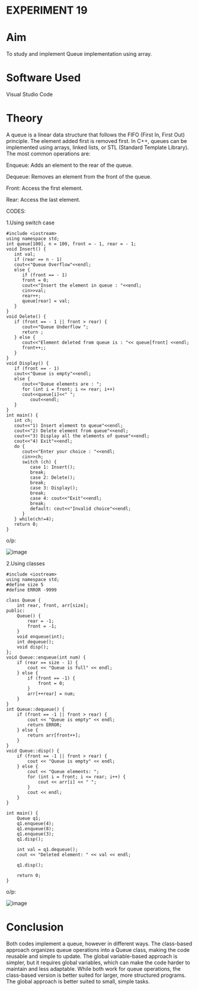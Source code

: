 # EXPERIMENT 19
# Aim
To study and implement Queue implementation using array.
# Software Used
Visual Studio Code
# Theory
A queue is a linear data structure that follows the FIFO (First In, First Out) principle. The element added first is removed first. In C++, queues can be implemented using arrays, linked lists, or STL (Standard Template Library). The most common operations are:

Enqueue: Adds an element to the rear of the queue.

Dequeue: Removes an element from the front of the queue.

Front: Access the first element.

Rear: Access the last element.

CODES:

1.Using switch case
```
#include <iostream>
using namespace std;
int queue[100], n = 100, front = - 1, rear = - 1;
void Insert() {
   int val;
   if (rear == n - 1)
   cout<<"Queue Overflow"<<endl;
   else {
      if (front == - 1)
      front = 0;
      cout<<"Insert the element in queue : "<<endl;
      cin>>val;
      rear++;
      queue[rear] = val;
   }
}
void Delete() {
   if (front == - 1 || front > rear) {
      cout<<"Queue Underflow ";
      return ;
   } else {
      cout<<"Element deleted from queue is : "<< queue[front] <<endl;
      front++;;
   }
}
void Display() {
   if (front == - 1)
   cout<<"Queue is empty"<<endl;
   else {
      cout<<"Queue elements are : ";
      for (int i = front; i <= rear; i++)
      cout<<queue[i]<<" ";
         cout<<endl;
   }
}
int main() {
   int ch;
   cout<<"1) Insert element to queue"<<endl;
   cout<<"2) Delete element from queue"<<endl;
   cout<<"3) Display all the elements of queue"<<endl;
   cout<<"4) Exit"<<endl;
   do {
      cout<<"Enter your choice : "<<endl;
      cin>>ch;
      switch (ch) {
         case 1: Insert();
         break;
         case 2: Delete();
         break;
         case 3: Display();
         break;
         case 4: cout<<"Exit"<<endl;
         break;
         default: cout<<"Invalid choice"<<endl;
      }
   } while(ch!=4);
   return 0;
}
```
o/p:

![image](https://github.com/user-attachments/assets/b9b6a36a-c870-4c7d-90f8-2e93e2478e93)

2.Using classes
```
#include <iostream>
using namespace std;
#define size 5
#define ERROR -9999

class Queue {
    int rear, front, arr[size];
public:
    Queue() {
        rear = -1;
        front = -1;
    }
    void enqueue(int);
    int dequeue();
    void disp();
};
void Queue::enqueue(int num) {
    if (rear == size - 1) {
        cout << "Queue is full" << endl;
    } else {
        if (front == -1) {
            front = 0;
        }
        arr[++rear] = num;
    }
}
int Queue::dequeue() {
    if (front == -1 || front > rear) {
        cout << "Queue is empty" << endl;
        return ERROR;
    } else {
        return arr[front++];
    }
}
void Queue::disp() {
    if (front == -1 || front > rear) {
        cout << "Queue is empty" << endl;
    } else {
        cout << "Queue elements: ";
        for (int i = front; i <= rear; i++) {
            cout << arr[i] << " ";
        }
        cout << endl;
    }
}

int main() {
    Queue q1;
    q1.enqueue(4);
    q1.enqueue(8);
    q1.enqueue(3);
    q1.disp();
    
    int val = q1.dequeue();
    cout << "Deleted element: " << val << endl;
    
    q1.disp();
    
    return 0;
}
```
o/p:

![image](https://github.com/user-attachments/assets/f3d7ec73-ad66-4df0-bf09-64d77d54f5df)


# Conclusion
Both codes implement a queue, however in different ways. The class-based approach organizes queue operations into a Queue class, making the code reusable and simple to update. The global variable-based approach is simpler, but it requires global variables, which can make the code harder to maintain and less adaptable. While both work for queue operations, the class-based version is better suited for larger, more structured programs. The global approach is better suited to small, simple tasks.
